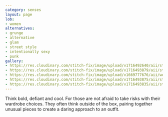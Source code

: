 ```yaml
---
category: senses
layout: page
lob:
- women
alternatives: 
- grunge
- alternative
- glam
- street style
- intentionally sexy
- punk
gallery: 
- https://res.cloudinary.com/stitch-fix/image/upload/v1716492640/aii/style_shuffle/May_2024/22-10-18_Set_A_W_OLD_v2_1x1.jpg
- https://res.cloudinary.com/stitch-fix/image/upload/v1716493879/aii/style_shuffle/May_2024/2023-08-17_Still_Life_A24_W_OLD_0424_1x1.jpg
- https://res.cloudinary.com/stitch-fix/image/upload/v1669777676/aii/welcome_pilot/22-09-21_Set_A_W_OLD_V8_1x1.jpg
- https://res.cloudinary.com/stitch-fix/image/upload/v1716493875/aii/style_shuffle/May_2024/2023-08-17_Still_Life_A22_W_OLD_0390_1x1.jpg
- https://res.cloudinary.com/stitch-fix/image/upload/v1716493835/aii/style_shuffle/May_2024/2023-04-19_Set_A_W_OLD_v1_1x1.jpg
---
```

Think bold, defiant and cool. For those are not afraid to take risks with their wardrobe choices. They often think outside of the box, pairing together unusual pieces to create a daring approach to an outfit.

